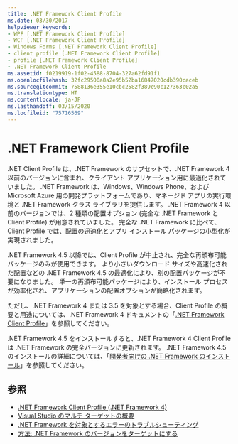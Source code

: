 ```yaml
---
title: .NET Framework Client Profile
ms.date: 03/30/2017
helpviewer_keywords:
- WPF [.NET Framework Client Profile]
- WCF [.NET Framework Client Profile]
- Windows Forms [.NET Framework Client Profile]
- client profile [.NET Framework Client Profile]
- profile [.NET Framework Client Profile]
- .NET Framework Client Profile
ms.assetid: f0219919-1f02-4588-8704-327a62fd91f1
ms.openlocfilehash: 32fc29500a8a2e95b52ba16847020cdb390caceb
ms.sourcegitcommit: 7588136e355e10cbc2582f389c90c127363c02a5
ms.translationtype: HT
ms.contentlocale: ja-JP
ms.lasthandoff: 03/15/2020
ms.locfileid: "75716569"
---
```

# <a name="net-framework-client-profile"></a>.NET Framework Client Profile
.NET Client Profile は、.NET Framework のサブセットで、.NET Framework 4 以前のバージョンに含まれ、クライアント アプリケーション用に最適化されていました。 .NET Framework は、Windows、Windows Phone、および Microsoft Azure 用の開発プラットフォームであり、マネージド アプリの実行環境と .NET Framework クラス ライブラリを提供します。 .NET Framework 4 以前のバージョンでは、2 種類の配置オプション (完全な .NET Framework と Client Profile) が用意されていました。 完全な .NET Framework に比べて、Client Profile では、配置の迅速化とアプリ インストール パッケージの小型化が実現されました。  
  
 .NET Framework 4.5 以降では、Client Profile が中止され、完全な再頒布可能パッケージのみが使用できます。 より小さいダウンロード サイズや高速化された配置などの .NET Framework 4.5 の最適化により、別の配置パッケージが不要になりました。 単一の再頒布可能パッケージにより、インストール プロセスが効率化され、アプリケーションの配置オプションが簡略化されます。  
  
 ただし、.NET Framework 4 または 3.5 を対象とする場合、Client Profile の概要と用途については、.NET Framework 4 ドキュメントの「[.NET Framework Client Profile](https://docs.microsoft.com/previous-versions/dotnet/netframework-4.0/cc656912%28v=vs.100%29)」を参照してください。  
  
 .NET Framework 4.5 をインストールすると、.NET Framework 4 Client Profile は .NET Framework の完全バージョンに更新されます。 .NET Framework 4.5 のインストールの詳細については、「[開発者向けの .NET Framework のインストール](../install/guide-for-developers.md)」を参照してください。  
  
## <a name="see-also"></a>参照

- [.NET Framework Client Profile (.NET Framework 4)](https://docs.microsoft.com/previous-versions/dotnet/netframework-4.0/cc656912%28v=vs.100%29)
- [Visual Studio のマルチ ターゲットの概要](/visualstudio/ide/visual-studio-multi-targeting-overview)
- [.NET Framework を対象とするエラーのトラブルシューティング](/visualstudio/msbuild/troubleshooting-dotnet-framework-targeting-errors)
- [方法: .NET Framework のバージョンをターゲットにする](/visualstudio/ide/visual-studio-multi-targeting-overview)
